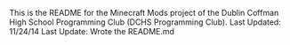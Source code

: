 This is the README for the Minecraft Mods project of the Dublin Coffman High School Programming Club (DCHS Programming Club).
Last Updated: 11/24/14
Last Update: Wrote the README.md
